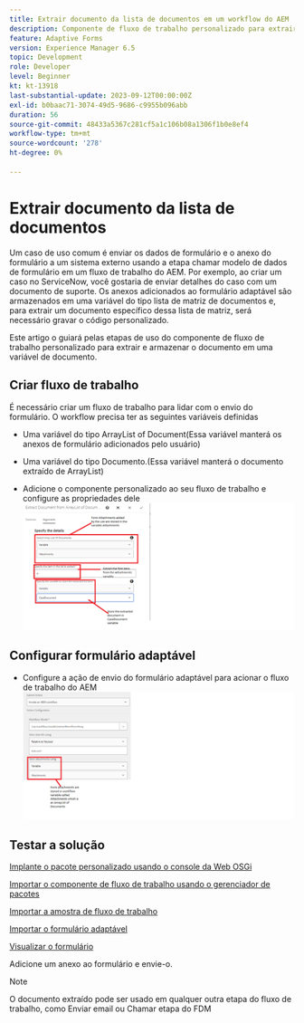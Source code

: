 ```yaml
---
title: Extrair documento da lista de documentos em um workflow do AEM
description: Componente de fluxo de trabalho personalizado para extrair um documento específico de uma lista de documentos
feature: Adaptive Forms
version: Experience Manager 6.5
topic: Development
role: Developer
level: Beginner
kt: kt-13918
last-substantial-update: 2023-09-12T00:00:00Z
exl-id: b0baac71-3074-49d5-9686-c9955b096abb
duration: 56
source-git-commit: 48433a5367c281cf5a1c106b08a1306f1b0e8ef4
workflow-type: tm+mt
source-wordcount: '278'
ht-degree: 0%

---
```


# Extrair documento da lista de documentos

Um caso de uso comum é enviar os dados de formulário e o anexo do formulário a um sistema externo usando a etapa chamar modelo de dados de formulário em um fluxo de trabalho do AEM. Por exemplo, ao criar um caso no ServiceNow, você gostaria de enviar detalhes do caso com um documento de suporte. Os anexos adicionados ao formulário adaptável são armazenados em uma variável do tipo lista de matriz de documentos e, para extrair um documento específico dessa lista de matriz, será necessário gravar o código personalizado.

Este artigo o guiará pelas etapas de uso do componente de fluxo de trabalho personalizado para extrair e armazenar o documento em uma variável de documento.

## Criar fluxo de trabalho

É necessário criar um fluxo de trabalho para lidar com o envio do formulário. O workflow precisa ter as seguintes variáveis definidas

* Uma variável do tipo ArrayList of Document(Essa variável manterá os anexos de formulário adicionados pelo usuário)
* Uma variável do tipo Documento.(Essa variável manterá o documento extraído de ArrayList)

* Adicione o componente personalizado ao seu fluxo de trabalho e configure as propriedades dele
  ![extrair-item-fluxo-de-trabalho](assets/extract-document-array-list.png)

## Configurar formulário adaptável

* Configure a ação de envio do formulário adaptável para acionar o fluxo de trabalho do AEM
  ![ação-envio](assets/store-attachments.png)

## Testar a solução

[Implante o pacote personalizado usando o console da Web OSGi](assets/ExtractItemsFromArray.core-1.0.0-SNAPSHOT.jar)

[Importar o componente de fluxo de trabalho usando o gerenciador de pacotes](assets/Extract-item-from-documents-list.zip)

[Importar a amostra de fluxo de trabalho](assets/extract-item-sample-workflow.zip)

[Importar o formulário adaptável](assets/test-attachment-extractions-adaptive-form.zip)

[Visualizar o formulário](http://localhost:4502/content/dam/formsanddocuments/testattachmentsextractions/jcr:content?wcmmode=disabled)

Adicione um anexo ao formulário e envie-o.

>[!NOTE]
>
>O documento extraído pode ser usado em qualquer outra etapa do fluxo de trabalho, como Enviar email ou Chamar etapa do FDM
